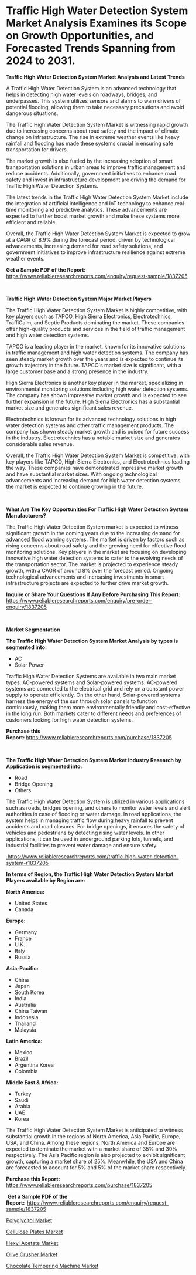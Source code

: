 <p><h1>Traffic High Water Detection System Market Analysis Examines its Scope on Growth Opportunities, and Forecasted Trends Spanning from 2024 to 2031.</h1></p><p><strong>Traffic High Water Detection System Market Analysis and Latest Trends</strong></p>
<p><p>A Traffic High Water Detection System is an advanced technology that helps in detecting high water levels on roadways, bridges, and underpasses. This system utilizes sensors and alarms to warn drivers of potential flooding, allowing them to take necessary precautions and avoid dangerous situations.</p><p>The Traffic High Water Detection System Market is witnessing rapid growth due to increasing concerns about road safety and the impact of climate change on infrastructure. The rise in extreme weather events like heavy rainfall and flooding has made these systems crucial in ensuring safe transportation for drivers.</p><p>The market growth is also fueled by the increasing adoption of smart transportation solutions in urban areas to improve traffic management and reduce accidents. Additionally, government initiatives to enhance road safety and invest in infrastructure development are driving the demand for Traffic High Water Detection Systems.</p><p>The latest trends in the Traffic High Water Detection System Market include the integration of artificial intelligence and IoT technology to enhance real-time monitoring and predictive analytics. These advancements are expected to further boost market growth and make these systems more efficient and reliable.</p><p>Overall, the Traffic High Water Detection System Market is expected to grow at a CAGR of 8.9% during the forecast period, driven by technological advancements, increasing demand for road safety solutions, and government initiatives to improve infrastructure resilience against extreme weather events.</p></p>
<p><strong>Get a Sample PDF of the Report:&nbsp;</strong> <a href="https://www.reliableresearchreports.com/enquiry/request-sample/1837205">https://www.reliableresearchreports.com/enquiry/request-sample/1837205</a></p>
<p>&nbsp;</p>
<p><strong>Traffic High Water Detection System Major Market Players</strong></p>
<p><p>The Traffic High Water Detection System Market is highly competitive, with key players such as TAPCO, High Sierra Electronics, Electrotechnics, TraffiCalm, and Septic Products dominating the market. These companies offer high-quality products and services in the field of traffic management and high water detection systems.</p><p>TAPCO is a leading player in the market, known for its innovative solutions in traffic management and high water detection systems. The company has seen steady market growth over the years and is expected to continue its growth trajectory in the future. TAPCO's market size is significant, with a large customer base and a strong presence in the industry.</p><p>High Sierra Electronics is another key player in the market, specializing in environmental monitoring solutions including high water detection systems. The company has shown impressive market growth and is expected to see further expansion in the future. High Sierra Electronics has a substantial market size and generates significant sales revenue.</p><p>Electrotechnics is known for its advanced technology solutions in high water detection systems and other traffic management products. The company has shown steady market growth and is poised for future success in the industry. Electrotechnics has a notable market size and generates considerable sales revenue.</p><p>Overall, the Traffic High Water Detection System Market is competitive, with key players like TAPCO, High Sierra Electronics, and Electrotechnics leading the way. These companies have demonstrated impressive market growth and have substantial market sizes. With ongoing technological advancements and increasing demand for high water detection systems, the market is expected to continue growing in the future.</p></p>
<p>&nbsp;</p>
<p><strong>What Are The Key Opportunities For Traffic High Water Detection System Manufacturers?</strong></p>
<p><p>The Traffic High Water Detection System market is expected to witness significant growth in the coming years due to the increasing demand for advanced flood warning systems. The market is driven by factors such as rising concerns about road safety and the growing need for effective flood monitoring solutions. Key players in the market are focusing on developing innovative high water detection systems to cater to the evolving needs of the transportation sector. The market is projected to experience steady growth, with a CAGR of around 8% over the forecast period. Ongoing technological advancements and increasing investments in smart infrastructure projects are expected to further drive market growth.</p></p>
<p><strong>Inquire or Share Your Questions If Any Before Purchasing This Report:</strong> <a href="https://www.reliableresearchreports.com/enquiry/pre-order-enquiry/1837205">https://www.reliableresearchreports.com/enquiry/pre-order-enquiry/1837205</a></p>
<p>&nbsp;</p>
<p><strong>Market Segmentation</strong></p>
<p><strong>The Traffic High Water Detection System Market Analysis by types is segmented into:</strong></p>
<p><ul><li>AC</li><li>Solar Power</li></ul></p>
<p><p>Traffic High Water Detection Systems are available in two main market types: AC-powered systems and Solar-powered systems. AC-powered systems are connected to the electrical grid and rely on a constant power supply to operate efficiently. On the other hand, Solar-powered systems harness the energy of the sun through solar panels to function continuously, making them more environmentally friendly and cost-effective in the long run. Both markets cater to different needs and preferences of customers looking for high water detection systems.</p></p>
<p><strong>Purchase this Report:&nbsp;</strong><a href="https://www.reliableresearchreports.com/purchase/1837205">https://www.reliableresearchreports.com/purchase/1837205</a></p>
<p>&nbsp;</p>
<p><strong>The Traffic High Water Detection System Market Industry Research by Application is segmented into:</strong></p>
<p><ul><li>Road</li><li>Bridge Opening</li><li>Others</li></ul></p>
<p><p>The Traffic High Water Detection System is utilized in various applications such as roads, bridges opening, and others to monitor water levels and alert authorities in case of flooding or water damage. In road applications, the system helps in managing traffic flow during heavy rainfall to prevent accidents and road closures. For bridge openings, it ensures the safety of vehicles and pedestrians by detecting rising water levels. In other applications, it can be used in underground parking lots, tunnels, and industrial facilities to prevent water damage and ensure safety.</p></p>
<p><a href="https://www.reliableresearchreports.com/traffic-high-water-detection-system-r1837205">&nbsp;https://www.reliableresearchreports.com/traffic-high-water-detection-system-r1837205</a></p>
<p><strong>In terms of Region, the Traffic High Water Detection System Market Players available by Region are:</strong></p>
<p>
    <p> <strong> North America: </strong>
        <ul>
            <li>United States</li>
            <li>Canada</li>
        </ul>
        </p> 
    <p> <strong> Europe: </strong>
        <ul>
            <li>Germany</li>
            <li>France</li>
            <li>U.K.</li>
            <li>Italy</li>
            <li>Russia</li>
        </ul>
        </p> 
    <p> <strong> Asia-Pacific: </strong>
        <ul>
            <li>China</li>
            <li>Japan</li>
            <li>South Korea</li>
            <li>India</li>
            <li>Australia</li>
            <li>China Taiwan</li>
            <li>Indonesia</li>
            <li>Thailand</li>
            <li>Malaysia</li>
        </ul>
        </p> 
    <p> <strong> Latin America: </strong>
        <ul>
            <li>Mexico</li>
            <li>Brazil</li>
            <li>Argentina Korea</li>
            <li>Colombia</li>
        </ul>
        </p> 
    <p> <strong> Middle East & Africa: </strong>
        <ul>
            <li>Turkey</li>
            <li>Saudi</li>
            <li>Arabia</li>
            <li>UAE</li>
            <li>Korea</li>
        </ul>
    </p>
    </p>
<p><p>The Traffic High Water Detection System Market is anticipated to witness substantial growth in the regions of North America, Asia Pacific, Europe, USA, and China. Among these regions, North America and Europe are expected to dominate the market with a market share of 35% and 30% respectively. The Asia Pacific region is also projected to exhibit significant growth, capturing a market share of 25%. Meanwhile, the USA and China are forecasted to account for 5% and 5% of the market share respectively.</p></p>
<p><strong>Purchase this Report: </strong><a href="https://www.reliableresearchreports.com/purchase/1837205">https://www.reliableresearchreports.com/purchase/1837205</a></p>
<p>&nbsp;<strong>Get a Sample PDF of the Report:&nbsp;&nbsp;</strong><a href="https://www.reliableresearchreports.com/enquiry/request-sample/1837205">https://www.reliableresearchreports.com/enquiry/request-sample/1837205</a></p>
<p><strong></strong></p>
<p><p><a href="https://bubble-tree-ea4.notion.site/Polyglycitol-Market-Analysis-Its-CAGR-Market-Segmentation-and-Global-Industry-Overview-117de57226914504b026554dbf95ea6f">Polyglycitol Market</a></p><p><a href="https://bubble-tree-ea4.notion.site/Cellulose-Plates-Market-Size-Reveals-the-Best-Marketing-Channels-In-Global-Industry-9ad3d65fb49d4eb0bdee4d4b7fe61675">Cellulose Plates Market</a></p><p><a href="https://thundering-castanet-c65.notion.site/Hexyl-Acetate-Market-Comprehensive-Assessment-by-Type-Application-and-Geography-9cad2273a47b491abe545e4458837e36">Hexyl Acetate Market</a></p><p><a href="https://view.publitas.com/reportprime-1/olive-crusher-market-exploring-market-share-market-trends-and-future-growth/">Olive Crusher Market</a></p><p><a href="https://view.publitas.com/reportprime-1/chocolate-tempering-machine-market-size-reveals-the-best-marketing-channels-in-global-industry/">Chocolate Tempering Machine Market</a></p></p>